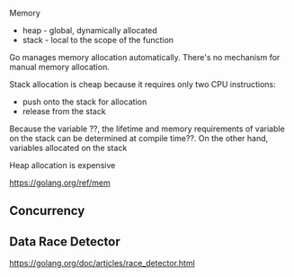 Memory
  - heap - global, dynamically allocated
  - stack - local to the scope of the function

Go manages memory allocation automatically. There's no mechanism for manual memory allocation.

Stack allocation is cheap because it requires only two CPU instructions:
  - push onto the stack for allocation
  - release from the stack

Because the variable ??, the lifetime and memory requirements of variable on the stack can be determined at compile time??. On the other hand, variables allocated on the stack 

Heap allocation is expensive

https://golang.org/ref/mem

## Concurrency

## Data Race Detector

https://golang.org/doc/articles/race_detector.html
